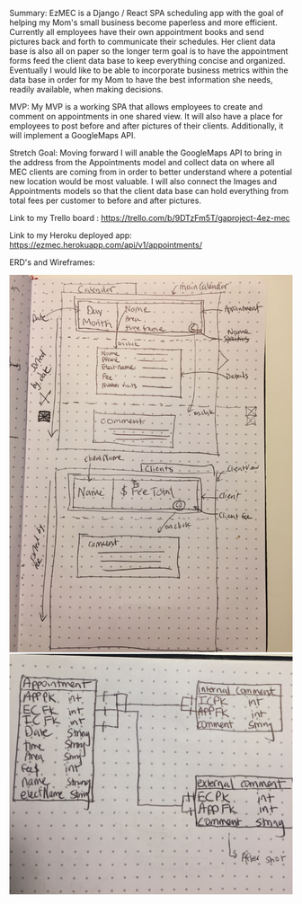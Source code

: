 Summary: EzMEC is a Django / React SPA scheduling app with the goal of helping my Mom's small business become paperless and more efficient. Currently all employees have their own appointment books and send pictures back and forth to communicate their schedules. Her client data base is also all on paper so the longer term goal is to have the appointment forms feed the client data base to keep everything concise and organized. Eventually I would like to be able to incorporate business metrics within the data base in order for my Mom to have the best information she needs, readily available, when making decisions.

MVP: My MVP is a working SPA that allows employees to create and comment on appointments in one shared view. It will also have a place for employees to post before and after pictures of their clients. Additionally, it will implement a GoogleMaps API.

Stretch Goal: Moving forward I will anable the GoogleMaps API to bring in the address from the Appointments model and collect data on where all MEC clients are coming from in order to better understand where a potential new location would be most valuable. I will also connect the Images and Appointments models so that the client data base can hold everything from total fees per customer to before and after pictures.

Link to my Trello board : https://trello.com/b/9DTzFm5T/gaproject-4ez-mec

Link to my Heroku deployed app: https://ezmec.herokuapp.com/api/v1/appointments/

ERD's and Wireframes:

![Wireframe](/IMG_3406.JPG)
![ERD](/Project4_ERD.png)